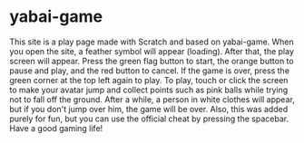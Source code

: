 # yabai-game
This site is a play page made with Scratch and based on yabai-game. When you open the site, a feather symbol will appear (loading). After that, the play screen will appear. Press the green flag button to start, the orange button to pause and play, and the red button to cancel. If the game is over, press the green corner at the top left again to play. To play, touch or click the screen to make your avatar jump and collect points such as pink balls while trying not to fall off the ground. After a while, a person in white clothes will appear, but if you don't jump over him, the game will be over. Also, this was added purely for fun, but you can use the official cheat by pressing the spacebar.
Have a good gaming life!

